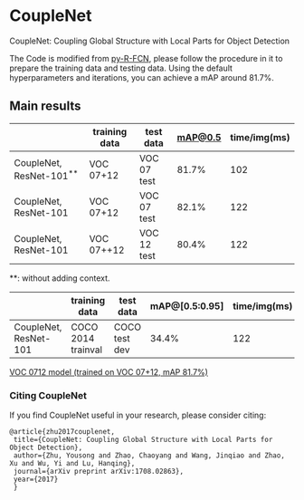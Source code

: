 # CoupleNet
CoupleNet: Coupling Global Structure with Local Parts for Object Detection

The Code is modified from [py-R-FCN](https://github.com/YuwenXiong/py-R-FCN), please follow the procedure in it to prepare the training data and testing data.
Using the default hyperparameters and iterations, you can achieve a mAP around 81.7%.<br>

## Main results
　| training data | test data | mAP@0.5 | time/img(ms)
------ | ----- | ------ | ------ | ------
CoupleNet, ResNet-101<sup>**</sup> | VOC 07+12 | VOC 07 test | 81.7% | 102
CoupleNet, ResNet-101 | VOC 07+12 | VOC 07 test | 82.1% | 122
CoupleNet, ResNet-101 | VOC 07++12 | VOC 12 test | 80.4% | 122

**: without adding context.

　| training data | test data | mAP@[0.5:0.95]| time/img(ms)
 ------ | ----- | ------ | ------ | ------
CoupleNet, ResNet-101 | COCO 2014 trainval | COCO test dev | 34.4% | 122

[VOC 0712 model (trained on VOC 07+12, mAP 81.7%)](https://pan.baidu.com/s/1eSF1EYu)

### Citing CoupleNet

If you find CoupleNet useful in your research, please consider citing:

    @article{zhu2017couplenet,
     title={CoupleNet: Coupling Global Structure with Local Parts for Object Detection},
     author={Zhu, Yousong and Zhao, Chaoyang and Wang, Jinqiao and Zhao, Xu and Wu, Yi and Lu, Hanqing},
     journal={arXiv preprint arXiv:1708.02863},
     year={2017}
     }
 
